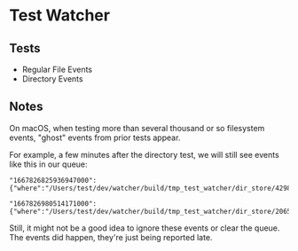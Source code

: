 # Test Watcher

## Tests

- Regular File Events
- Directory Events

## Notes

On macOS, when testing more than several thousand or so filesystem events, "ghost" events from prior tests appear.

For example, a few minutes after the directory test, we will still see events like this in our queue:

```
"1667826825936947000":{"where":"/Users/test/dev/watcher/build/tmp_test_watcher/dir_store/42980","what":"create","kind":"other"},
```

```
"1667826980514171000":{"where":"/Users/test/dev/watcher/build/tmp_test_watcher/dir_store/20654","what":"create","kind":"other"},
```

Still, it might not be a good idea to ignore these events or clear the queue. The events did happen, they're just being reported late.
